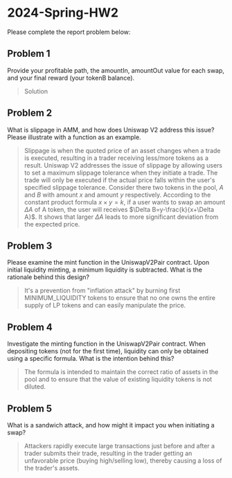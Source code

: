 # 2024-Spring-HW2

Please complete the report problem below:

## Problem 1
Provide your profitable path, the amountIn, amountOut value for each swap, and your final reward (your tokenB balance).

> Solution

## Problem 2
What is slippage in AMM, and how does Uniswap V2 address this issue? Please illustrate with a function as an example.

> Slippage is when the quoted price of an asset changes when a trade is executed, resulting in a trader receiving less/more tokens as a result. Uniswap V2 addresses the issue of slippage by allowing users to set a maximum slippage tolerance when they initiate a trade. The trade will only be executed if the actual price falls within the user's specified slippage tolerance. Consider there two tokens in the pool, $A$ and $B$ with amount $x$ and amount $y$ respectively. According to the constant product formula $x \times y=k$, if a user wants to swap an amount $\Delta A$ of A token, the user will receives $\Delta B=y-\frac{k}{x+\Delta A}$. It shows that larger $\Delta A$ leads to more significant deviation from the expected price.

## Problem 3
Please examine the mint function in the UniswapV2Pair contract. Upon initial liquidity minting, a minimum liquidity is subtracted. What is the rationale behind this design?

> It's a prevention from "inflation attack" by burning first MINIMUM_LIQUIDITY tokens to ensure that no one owns the entire supply of LP tokens and can easily manipulate the price.

## Problem 4
Investigate the minting function in the UniswapV2Pair contract. When depositing tokens (not for the first time), liquidity can only be obtained using a specific formula. What is the intention behind this?

> The formula is intended to maintain the correct ratio of assets in the pool and to ensure that the value of existing liquidity tokens is not diluted.

## Problem 5
What is a sandwich attack, and how might it impact you when initiating a swap?

> Attackers rapidly execute large transactions just before and after a trader submits their trade, resulting in the trader getting an unfavorable price (buying high/selling low), thereby causing a loss of the trader's assets.
